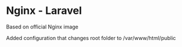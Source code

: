 # Nginx - Laravel
Based on official Nginx image 

Added configuration that changes root folder to /var/www/html/public 
